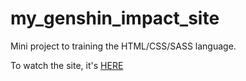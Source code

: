 # my_genshin_impact_site
Mini project to training the HTML/CSS/SASS language.

To watch the site, it's [HERE](https://arsiasieg.github.io/my_genshin_impact_site/index.HTML)


